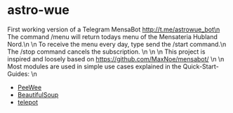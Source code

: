 # astro-wue

First working version of a Telegram MensaBot http://t.me/astrowue_bot\n
The command /menu will return todays menu of the Mensateria Hubland Nord.\n
\n
To receive the menu every day, type send the /start command.\n
The /stop command cancels the subscription. \n
\n
\n
This project is inspired and loosely based on https://github.com/MaxNoe/mensabot/ \n
\n
Most modules are used in simple use cases explained in the Quick-Start-Guides: \n
* [PeeWee](http://docs.peewee-orm.com/en/latest/peewee/quickstart.html#quickstart)
* [BeautifulSoup](https://www.crummy.com/software/BeautifulSoup/bs4/doc/)
* [telepot](http://telepot.readthedocs.io/en/latest/)
